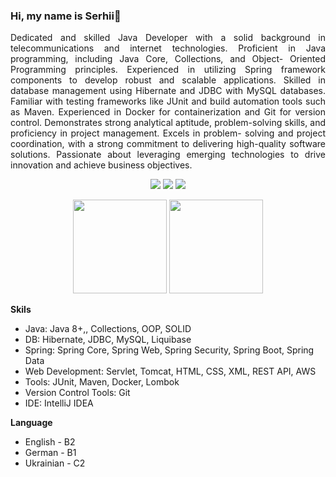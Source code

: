 ### Hi, my name is Serhii👋
<p align="justify">
       Dedicated and skilled Java Developer with a solid background in telecommunications and internet technologies. Proficient in Java programming, including Java Core, Collections, and Object- Oriented Programming principles. Experienced in utilizing Spring framework components to develop robust and scalable applications. Skilled in database management using Hibernate and JDBC with MySQL databases. Familiar with testing frameworks like JUnit and build automation tools such as Maven. Experienced in Docker for containerization and Git for version control. Demonstrates strong analytical aptitude, problem-solving skills, and proficiency in project management. Excels in problem- solving and project coordination, with a strong commitment to delivering high-quality software solutions. Passionate about leveraging emerging technologies to drive innovation and achieve business objectives.
</p>
<p align='center'>
       <a href="mailto:vsv.vasyliev@gmail.com">
       <img src="https://img.shields.io/badge/Gmail-D14836?style=for-the-badge&logo=gmail&logoColor=white"/></a>

<a href="https://t.me/GradientAspen">
       <img src="https://img.shields.io/badge/Telegram-2CA5E0?style=for-the-badge&logo=telegram&logoColor=white"/></a>

<a href="https://t.me/GradientAspen">
       <img src="https://img.shields.io/badge/LinkedIn-0077B5?style=for-the-badge&logo=linkedin&logoColor=white"/></a> 
       </p>
       
<p align='center'>
   <a href="https://github-readme-stats.vercel.app/api?username=GradientAspen&show_icons=true&count_private=true">
       <img height=150 src="https://github-readme-stats.vercel.app/api?username=GradientAspen&show_icons=true&count_private=true"/></a>
   <a href="https://github.com/GradientAspen/github-readme-stats">
       <img height=150 src="https://github-readme-stats.vercel.app/api/top-langs/?username=GradientAspen&layout=compact"/></a>
</p>

<p>
       <p><strong>Skils</strong></p>
<ul>
       <li>Java: Java 8+,, Collections, OOP, SOLID</li>
       <li>DB: Hibernate, JDBC, MySQL, Liquibase</li>
       <li>Spring: Spring Core, Spring Web, Spring Security, Spring Boot, Spring Data</li>
       <li>Web Development: Servlet, Tomcat, HTML, CSS, XML, REST API, AWS</li>
       <li>Tools: JUnit, Maven, Docker, Lombok </li>
       <li>Version Control Tools: Git</li>
       <li>IDE: IntelliJ IDEA</li>
</ul>

</p>

<p><strong>Language</strong></p>
<ul>
       <li>English - B2 </li>
       <li>German - B1</li>
       <li>Ukrainian - С2</li>       
</ul>
